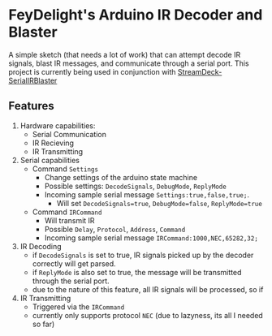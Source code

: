 # FeyDelight's Arduino IR Decoder and Blaster 
A simple sketch (that needs a lot of work) that can attempt decode IR signals, blast IR messages, and communicate through a serial port. This project is currently being used in conjunction with [StreamDeck-SerialIRBlaster](https://github.com/feydelight/StreamDeck-SerialIRBlaster)

## Features
1. Hardware capabilities:
    * Serial Communication
    * IR Recieving
    * IR Transmitting
1. Serial capabilities
    * Command `Settings`
        * Change settings of the arduino state machine
        * Possible settings: `DecodeSignals`, `DebugMode`, `ReplyMode`
        * Incoming sample serial message `Settings:true,false,true;`.
            * Will set `DecodeSignals=true`, `DebugMode=false`, `ReplyMode=true`
    * Command `IRCommand`
        * Will transmit IR
        * Possible `Delay`, `Protocol`, `Address`, `Command`
        * Incoming sample serial message `IRCommand:1000,NEC,65282,32;`
1. IR Decoding
    * if `DecodeSignals` is set to true, IR signals picked up by the decoder correctly will get parsed.
    * if `ReplyMode` is also set to true, the message will be transmitted through the serial port.
    * due to the nature of this feature, all IR signals will be processed, so if 
1. IR Transmitting
    * Triggered via the `IRCommand`
    * currently only supports protocol `NEC` (due to lazyness, its all I needed so far)
    
